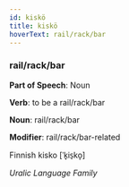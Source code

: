 ```yaml
---
id: kiskö
title: kiskö
hoverText: rail/rack/bar
---
```


### rail/rack/bar

**Part of Speech**: Noun

**Verb**: to be a rail/rack/bar

**Noun**: rail/rack/bar

**Modifier**: rail/rack/bar-related

Finnish kisko [ˈk̟is̠ko̞]

*Uralic Language Family*